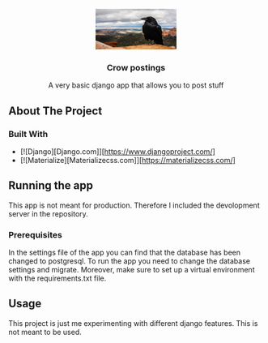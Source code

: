 <!-- PROJECT SHIELDS -->

<!-- PROJECT LOGO -->
<br />
<div align="center">
  <a href="#">
    <img src="images/tyler-quiring-crow-image.jpg" alt="Logo" width="160" height="80">
  </a>

  <h3 align="center">Crow postings</h3>

  <p align="center">
    A very basic django app that allows you to post stuff
  </p>
</div>

<!-- ABOUT THE PROJECT -->
## About The Project


### Built With

* [![Django][Django.com]][https://www.djangoproject.com/]
* [![Materialize][Materializecss.com]][https://materializecss.com/]

<!-- GETTING STARTED -->
## Running the app

This app is not meant for production. Therefore I included the devolopment server in the 
repository. 

### Prerequisites

In the settings file of the app you can find that the database has been changed to postgresql.
To run the app you need to change the database settings and migrate.
Moreover, make sure to set up a virtual environment with the requirements.txt file.


<!-- USAGE EXAMPLES -->
## Usage

This project is just me experimenting with different django features. This is not meant to be used.



